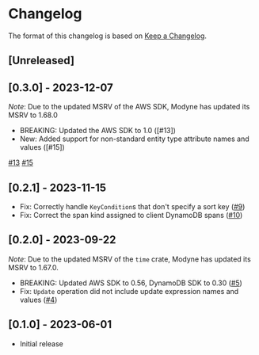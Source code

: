 # Changelog

The format of this changelog is based on [Keep a Changelog](https://keepachangelog.com/en/1.0.0/).

## [Unreleased]

## [0.3.0] - 2023-12-07

_Note_: Due to the updated MSRV of the AWS SDK, Modyne has updated its MSRV to 1.68.0

- BREAKING: Updated the AWS SDK to 1.0 ([#13])
- New: Added support for non-standard entity type attribute names and values ([#15])

[#13](https://github.com/neoeinstein/modyne/issues/13)
[#15](https://github.com/neoeinstein/modyne/issues/15)

## [0.2.1] - 2023-11-15

- Fix: Correctly handle `KeyCondition`s that don't specify a sort key ([#9])
- Fix: Correct the span kind assigned to client DynamoDB spans ([#10])

[#9]: https://github.com/neoeinstein/modyne/pull/9
[#10]: https://github.com/neoeinstein/modyne/pull/10

## [0.2.0] - 2023-09-22

_Note_: Due to the updated MSRV of the `time` crate, Modyne has updated its MSRV to 1.67.0.

- BREAKING: Updated AWS SDK to 0.56, DynamoDB SDK to 0.30 ([#5])
- Fix: `Update` operation did not include update expression names and values ([#4])

[#4]: https://github.com/neoeinstein/modyne/pull/4
[#5]: https://github.com/neoeinstein/modyne/pull/5

## [0.1.0] - 2023-06-01

- Initial release
